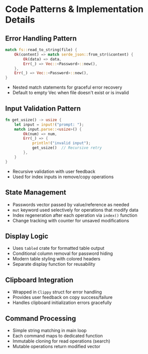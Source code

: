 # Code Patterns & Implementation Details

## Error Handling Pattern
```rust
match fs::read_to_string(file) {
    Ok(content) => match serde_json::from_str(&content) {
        Ok(data) => data,
        Err(_) => Vec::<Password>::new(),
    },
    Err(_) => Vec::<Password>::new(),
}
```
- Nested match statements for graceful error recovery
- Default to empty Vec when file doesn't exist or is invalid

## Input Validation Pattern
```rust
fn get_usize() -> usize {
    let input = input!("prompt: ");
    match input.parse::<usize>() {
        Ok(num) => num,
        Err(_) => {
            println!("invalid input");
            get_usize()  // Recursive retry
        },
    }
}
```
- Recursive validation with user feedback
- Used for index inputs in remove/copy operations

## State Management
- Passwords vector passed by value/reference as needed
- `mut` keyword used selectively for operations that modify data
- Index regeneration after each operation via `index()` function
- Change tracking with counter for unsaved modifications

## Display Logic
- Uses `tabled` crate for formatted table output
- Conditional column removal for password hiding
- Modern table styling with colored headers
- Separate display function for reusability

## Clipboard Integration
- Wrapped in `Clippy` struct for error handling
- Provides user feedback on copy success/failure
- Handles clipboard initialization errors gracefully

## Command Processing
- Simple string matching in main loop
- Each command maps to dedicated function
- Immutable cloning for read operations (search)
- Mutable operations return modified vector